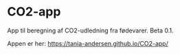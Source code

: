 # CO2-app
App til beregning af CO2-udledning fra fødevarer. Beta 0.1.

Appen er her: https://tania-andersen.github.io/CO2-app/
